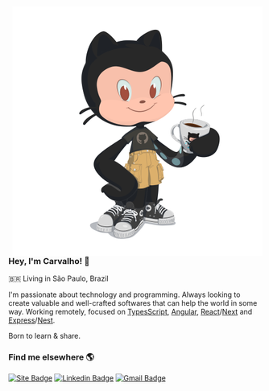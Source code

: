 <img align="right" src="https://raw.githubusercontent.com/tgcarvalho/tgcarvalho/master/public/octocat.svg" />

### Hey, I'm Carvalho! :metal:

🇧🇷  Living in São Paulo, Brazil <br>

I'm passionate about technology and programming. Always looking to create valuable and well-crafted softwares that can help the world in some way. Working remotely, focused on [TypesScript](https://www.typescriptlang.org/docs/), [Angular](https://angular.io/guide/what-is-angular), [React](https://pt-br.reactjs.org/docs/getting-started.html)/[Next](https://nextjs.org/docs/getting-started) and [Express](https://expressjs.com/pt-br/starter/installing.html)/[Nest](https://docs.nestjs.com/).

Born to learn & share.

### Find me elsewhere 🌎

[![Site Badge](https://img.shields.io/badge/thiagocarvalho.dev-6633cc?style=flat-square&logo=data:image/png;base64,iVBORw0KGgoAAAANSUhEUgAAAA0AAAAOCAYAAAD0f5bSAAAACXBIWXMAAAsTAAALEwEAmpwYAAAAAXNSR0IArs4c6QAAAARnQU1BAACxjwv8YQUAAAClSURBVHgBjZEBEcIwFEN/UTAJ4AAHwwmgAAmbk0pAQiUMB5WAhJByZWz/Uljuctfrku7118wJwJ6+01NZ2y8x0NEj/cRaUZa5eaEz2ioHjctCEqGpInqlT8mfeBMEZX8oV1ClroEeV/daNlz45NAzff5XOkIPp9+54IwQQnjQBy6vatyQCF9E/7feGggZ+inyTINtjztATNfqB68ow34YNZje/EIvDsu4K7CkzicAAAAASUVORK5CYII=&logoColor=white&link=https://www.thiagocarvalho.dev/)](https://www.thiagocarvalho.dev/) 
[![Linkedin Badge](https://img.shields.io/badge/-Thiago%20Carvalho-6633cc?style=flat-square&logo=Linkedin&logoColor=white&link=https://www.linkedin.com/in/tgcarvalho/)](https://www.linkedin.com/in/tgcarvalho/) 
[![Gmail Badge](https://img.shields.io/badge/-thiago.xsource@gmail.com-6633cc?style=flat-square&logo=Gmail&logoColor=white&link=mailto:thiago.xsource@gmail.com)](mailto:thiago.xsource@gmail.com)

<!--
**tgcarvalho/tgcarvalho** is a ✨ _special_ ✨ repository because its `README.md` (this file) appears on your GitHub profile.

Here are some ideas to get you started:

- 🔭 I’m currently working on ...
- 🌱 I’m currently learning ...
- 👯 I’m looking to collaborate on ...
- 🤔 I’m looking for help with ...
- 💬 Ask me about ...
- 📫 How to reach me: ...
- 😄 Pronouns: ...
- ⚡ Fun fact: ...
-->
